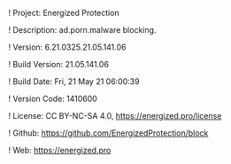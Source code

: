 ! Project: Energized Protection

! Description: ad.porn.malware blocking.

! Version: 6.21.0325.21.05.141.06

! Build Version: 21.05.141.06

! Build Date: Fri, 21 May 21 06:00:39

! Version Code: 1410600

! License: CC BY-NC-SA 4.0, https://energized.pro/license

! Github: https://github.com/EnergizedProtection/block

! Web: https://energized.pro
